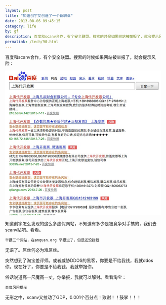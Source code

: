 ```yaml
---
layout: post
title: "知道创宇又创造了一个新职业"
date: 2013-08-06 09:45:15
category: life
by: gf
description: 百度和scanv合作，有个安全联盟。搜索的时候如果网站被举报了，就会提示风险：知道创宇怎么发现的这么多虚假网站，不知道有多少是被竞争对手搞的，我们去scanv贴吧。看看。举报三个网
permalink: /tech/90.html
---
```

百度和scanv合作，有个安全联盟。搜索的时候如果网站被举报了，就会提示风险：

![百度风险提示][6e8a41a5c4c130106180eeffadc6d24e.jpg]

知道创宇怎么发现的这么多虚假网站，不知道有多少是被竞争对手搞的，我们去scanv贴吧。看看。

    举报三个网站，在anquan.org 举报过了，但是还没拦截

无语了。屌丝何必为难屌丝。

突然想到了淘宝差评师。或者威胁DDOS的黑客，你要是不给我钱，我就ddos你。现在好了，你要是不给我钱，我就举报你。

俗话说道高一尺魔高一丈，你举报，我就可以解封。看看淘宝：

    百度风险提示

无形之中，scanv又拉动了GDP，0.001个百分点！致谢！！鼓掌！！！


[6e8a41a5c4c130106180eeffadc6d24e.jpg]: /gfzjus_blog/tech/2014-10-22/6e8a41a5c4c130106180eeffadc6d24e.jpg
